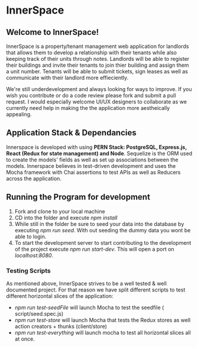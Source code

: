 # InnerSpace # 

## Welcome to InnerSpace! ##

InnerSpace is a property/tenant management web application for landlords that allows them to develop a relationship with their tenants while also keeping track of their units through notes. Landlords will be able to register their buildings and invite their tenants to join thier building and assign them a unit number. Tenants will be able to submit tickets, sign leases as well as communicate with their landlord more effieciently. 

We're still underdevelopment and always looking for ways to improve. If you wish you contribute or do a code review please fork and submit a pull request. I would especially welcome UI/UX designers to collaborate as we currently need help in making the the application more aestheically appealing. 

## Application Stack & Dependancies ##
Innerspace is developed with using **PERN Stack: PostgreSQL, Express.js, React (Redux for state management) and Node**. Sequelize is the ORM used to create the models' fields as well as set up associations between the models. Innerspace believes in test-driven development and uses the Mocha framework with Chai assertions to test APIs as well as Reducers across the application.


## Running the Program for development ##
1. Fork and clone to your local machine
2. CD into the folder and execute _npm install_
3. While still in the folder be sure to seed your data into the database by executing _npm run seed_. With out seeding the dummy data you wont be able to login. 
4. To start the development server to start contributing to the development of the project execute _npm run start-dev_. This will open a port on _localhost:8080_.

### Testing Scripts ###
As mentioned above, InnerSpace strives to be a well tested & well documented project. For that reason we have split different scripts to test different horizontal slices of the application:
* _npm run test-seedFile_ will launch Mocha to test the seedfile ( script/seed.spec.js)
* _npm run test-store_ will launch Mocha that tests the Redux stores as well action creators + thunks (client/store)
* _npm run test-everything_ will launch mocha to test all horizontal slices all at once. 

